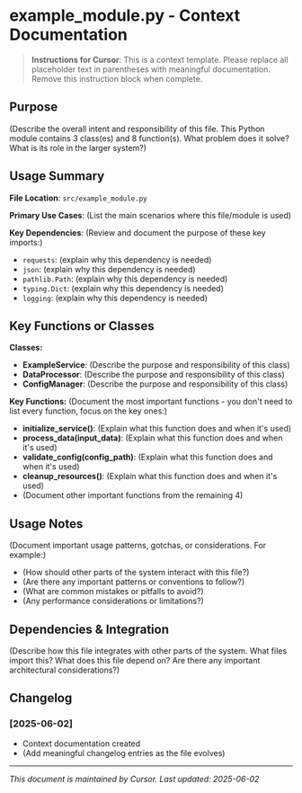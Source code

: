 # example_module.py - Context Documentation

> **Instructions for Cursor**: This is a context template. Please replace all placeholder text in parentheses with meaningful documentation. Remove this instruction block when complete.

## Purpose

(Describe the overall intent and responsibility of this file. This Python module contains 3 class(es) and 8 function(s). What problem does it solve? What is its role in the larger system?)

## Usage Summary

**File Location**: `src/example_module.py`

**Primary Use Cases**:
(List the main scenarios where this file/module is used)

**Key Dependencies**:
(Review and document the purpose of these key imports:)

- `requests`: (explain why this dependency is needed)
- `json`: (explain why this dependency is needed)
- `pathlib.Path`: (explain why this dependency is needed)
- `typing.Dict`: (explain why this dependency is needed)
- `logging`: (explain why this dependency is needed)

## Key Functions or Classes

**Classes:**

- **ExampleService**: (Describe the purpose and responsibility of this class)
- **DataProcessor**: (Describe the purpose and responsibility of this class)
- **ConfigManager**: (Describe the purpose and responsibility of this class)

**Key Functions:**
(Document the most important functions - you don't need to list every function, focus on the key ones:)

- **initialize_service()**: (Explain what this function does and when it's used)
- **process_data(input_data)**: (Explain what this function does and when it's used)
- **validate_config(config_path)**: (Explain what this function does and when it's used)
- **cleanup_resources()**: (Explain what this function does and when it's used)
- (Document other important functions from the remaining 4)

## Usage Notes

(Document important usage patterns, gotchas, or considerations. For example:)

- (How should other parts of the system interact with this file?)
- (Are there any important patterns or conventions to follow?)
- (What are common mistakes or pitfalls to avoid?)
- (Any performance considerations or limitations?)

## Dependencies & Integration

(Describe how this file integrates with other parts of the system. What files import this? What does this file depend on? Are there any important architectural considerations?)

## Changelog

### [2025-06-02]

- Context documentation created
- (Add meaningful changelog entries as the file evolves)

---

_This document is maintained by Cursor. Last updated: 2025-06-02_
